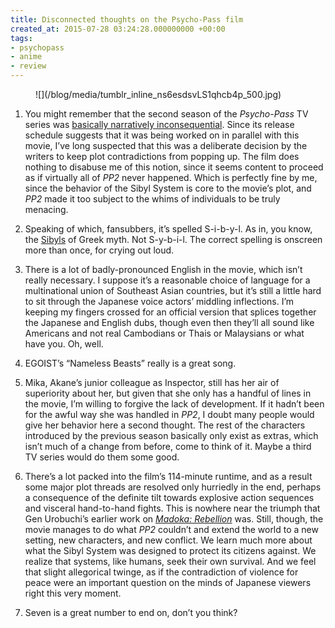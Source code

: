 ```yaml
---
title: Disconnected thoughts on the Psycho-Pass film
created_at: 2015-07-28 03:24:28.000000000 +00:00
tags:
- psychopass
- anime
- review
---
```


<figure markdown="1">
![](/blog/media/tumblr_inline_ns6esdsvLS1qhcb4p_500.jpg)
</figure>

1.  You might remember that the second season of the *Psycho-Pass* TV
    series was [basically narratively
    inconsequential](http://blog.room208.org/post/105557009418). Since
    its release schedule suggests that it was being worked on in
    parallel with this movie, I’ve long suspected that this was a
    deliberate decision by the writers to keep plot contradictions from
    popping up. The film does nothing to disabuse me of this notion,
    since it seems content to proceed as if virtually all of *PP2* never
    happened. Which is perfectly fine by me, since the behavior of the
    Sibyl System is core to the movie’s plot, and *PP2* made it too
    subject to the whims of individuals to be truly menacing.

2.  Speaking of which, fansubbers, it’s spelled S-i-b-y-l. As in, you
    know, the [Sibyls](https://en.wikipedia.org/wiki/Sibyl) of Greek
    myth. Not S-y-b-i-l. The correct spelling is onscreen more than
    once, for crying out loud.

3.  There is a lot of badly-pronounced English in the movie, which isn’t
    really necessary. I suppose it’s a reasonable choice of language for
    a multinational union of Southeast Asian countries, but it’s still a
    little hard to sit through the Japanese voice actors’ middling
    inflections. I’m keeping my fingers crossed for an official version
    that splices together the Japanese and English dubs, though even
    then they’ll all sound like Americans and not real Cambodians or
    Thais or Malaysians or what have you. Oh, well.

4.  EGOIST’s “Nameless Beasts” really is a great song.

5.  Mika, Akane’s junior colleague as Inspector, still has her air of
    superiority about her, but given that she only has a handful of
    lines in the movie, I’m willing to forgive the lack of development.
    If it hadn’t been for the awful way she was handled in *PP2*, I
    doubt many people would give her behavior here a second thought. The
    rest of the characters introduced by the previous season basically
    only exist as extras, which isn’t much of a change from before, come
    to think of it. Maybe a third TV series would do them some good.

6.  There’s a lot packed into the film’s 114-minute runtime, and as a
    result some major plot threads are resolved only hurriedly in the
    end, perhaps a consequence of the definite tilt towards explosive
    action sequences and visceral hand-to-hand fights. This is nowhere
    near the triumph that Gen Urobuchi’s earlier work on [*Madoka:
    Rebellion*](http://blog.room208.org/post/84717187433) was. Still,
    though, the movie manages to do what *PP2* couldn’t and extend the
    world to a new setting, new characters, and new conflict. We learn
    much more about what the Sibyl System was designed to protect its
    citizens against. We realize that systems, like humans, seek their
    own survival. And we feel that slight allegorical twinge, as if the
    contradiction of violence for peace were an important question on
    the minds of Japanese viewers right this very moment.

7.  Seven is a great number to end on, don’t you think?
